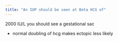 ```yaml
---
title: "An IUP should be seen at Beta HCG of"
---
```

2000 IU/L you should see a gestational sac
- normal doubling of hcg makes ectopic less likely

